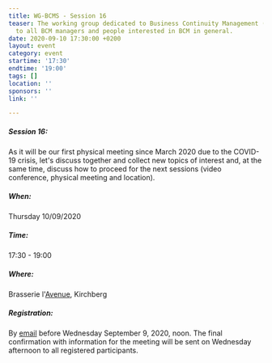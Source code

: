 ```yaml
---
title: WG-BCMS - Session 16
teaser: The working group dedicated to Business Continuity Management (BCMS) is addressed
  to all BCM managers and people interested in BCM in general.
date: 2020-09-10 17:30:00 +0200
layout: event
category: event
startime: '17:30'
endtime: '19:00'
tags: []
location: ''
sponsors: ''
link: ''

---
```

##### **Session 16**:

As it will be our first physical meeting since March 2020 due to the COVID-19 crisis, let's discuss together and collect new topics of interest and, at the same time, discuss how to proceed for the next sessions (video conference, physical meeting and location).

##### When:

Thursday 10/09/2020

##### Time:

17:30 - 19:00

##### Where:

Brasserie l'[Avenue](https://www.lavenue.lu/), Kirchberg

##### Registration:

By [email](mailto:secgen@clusil.lu) before Wednesday September 9, 2020, noon. The final confirmation with information for the meeting will be sent on Wednesday afternoon to all registered participants.
